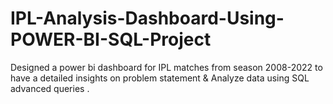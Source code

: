 # IPL-Analysis-Dashboard-Using-POWER-BI-SQL-Project

Designed a power bi dashboard for IPL matches from season 2008-2022 to have a detailed insights on problem statement & Analyze data using SQL advanced queries .

